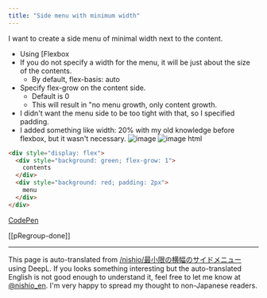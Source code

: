 ```yaml
---
title: "Side menu with minimum width"
---
```


I want to create a side menu of minimal width next to the content.

- Using [Flexbox
- If you do not specify a width for the menu, it will be just about the size of the contents.
    - By default, flex-basis: auto
- Specify flex-grow on the content side.
    - Default is 0
    - This will result in "no menu growth, only content growth.
- I didn't want the menu side to be too tight with that, so I specified padding.
- I added something like width: 20% with my old knowledge before flexbox, but it wasn't necessary.
![image](https://gyazo.com/8c5966540dd1747f2214e5982110dbec/thumb/1000)
![image](https://gyazo.com/d87b96100f2a6047f40b6ff699c58877/thumb/1000)
html

```html
<div style="display: flex">
  <div style="background: green; flex-grow: 1">
    contents
  </div>
  <div style="background: red; padding: 2px">
    menu
  </div>
</div> 
```

[CodePen](https://codepen.io/nishiohirokazu/pen/ExgLvNM)

[[pRegroup-done]]

---
This page is auto-translated from [/nishio/最小限の横幅のサイドメニュー](https://scrapbox.io/nishio/最小限の横幅のサイドメニュー) using DeepL. If you looks something interesting but the auto-translated English is not good enough to understand it, feel free to let me know at [@nishio_en](https://twitter.com/nishio_en). I'm very happy to spread my thought to non-Japanese readers.